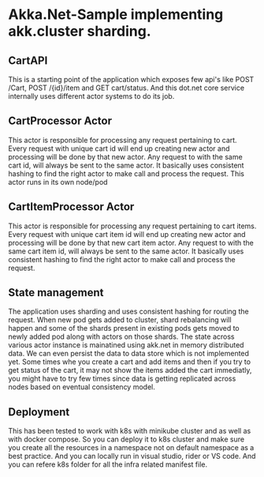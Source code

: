 # Akka.Net-Sample implementing akk.cluster sharding.


## CartAPI 
This is a starting point of the application which exposes few api's like POST /Cart, POST /{id}/item and GET cart/status. And this dot.net core service internally uses different actor systems to do its job.

## CartProcessor Actor
 This actor is responsible for processing any request pertaining to cart. Every request with unique cart id will end up creating new actor and processing will be done by that new actor. Any request to with the same cart id, will always be sent to the same actor. It basically uses consistent hashing to find the right actor to make call and process the request. This actor runs in its own node/pod

 ## CartItemProcessor Actor
This actor is responsible for processing any request pertaining to cart items. Every request with unique cart item id will end up creating new actor and processing will be done by that new cart item actor. Any request to with the same cart item id, will always be sent to the same actor. It basically uses consistent hashing to find the right actor to make call and process the request.

 ## State management
 The application uses sharding and uses consistent hashing for routing the request. When new pod gets added to cluster, shard rebalancing will happen and some of the shards present in existing pods gets moved to newly added pod along with actors on those shards. The state across various actor instance is mainatined using akk.net in memory distributed data. We can even persist the data to data store which is not implemented yet. Some times whe you create a cart and add items and then if you try to get status of the cart, it may not show the items added the cart immediatly, you might have to try few times since data is getting replicated across nodes based on eventual consistency model.

 ## Deployment
 This has been tested to work with k8s with minikube cluster and as well as with docker compose. So you can deploy it to k8s cluster and make sure you create all the resources in a namespace not on default namespace as a best practice. And you can locally run in visual studio, rider or VS code. And you can refere k8s folder for all the infra related manifest file.
